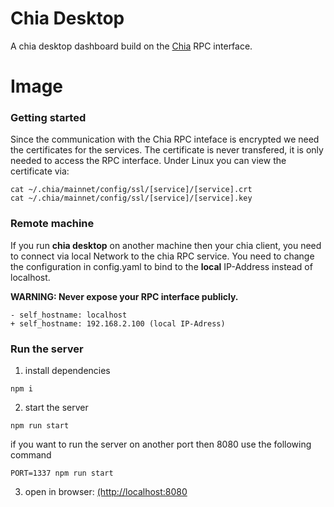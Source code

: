 # Chia Desktop

A chia desktop dashboard build on the [Chia](https://www.chia.net/) RPC interface.

# Image

### Getting started

Since the communication with the Chia RPC inteface is encrypted we need the certificates for the services. The certificate is never transfered, it is only needed to access the RPC interface.
Under Linux you can view the certificate via:

```
cat ~/.chia/mainnet/config/ssl/[service]/[service].crt
cat ~/.chia/mainnet/config/ssl/[service]/[service].key
```

### Remote machine

If you run **chia desktop** on another machine then your chia client, you need to connect via local Network to the chia RPC service. You need to change the configuration in config.yaml to bind to the **local** IP-Address instead of localhost.

**WARNING: Never expose your RPC interface publicly.**

```
- self_hostname: localhost
+ self_hostname: 192.168.2.100 (local IP-Adress)
```

### Run the server

1. install dependencies

```
npm i
```

2. start the server

```
npm run start
```

if you want to run the server on another port then 8080 use the following command

```
PORT=1337 npm run start
```

3. open in browser: [(http://localhost:8080](http://localhost:8080)
